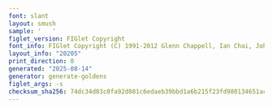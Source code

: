 ```yaml
---
font: slant
layout: smush
sample: '   '
figlet_version: FIGlet Copyright
font_info: FIGlet Copyright (C) 1991-2012 Glenn Chappell, Ian Chai, John Cowan,
layout_info: "20205"
print_direction: 0
generated: "2025-08-14"
generator: generate-goldens
figlet_args: -s
checksum_sha256: 74dc34d03c0fa92d081c6edaeb39bbd1a6b215f23fd980134651aca81e7f4c94
---
```


```text
           
           
           
           
           
           
```
